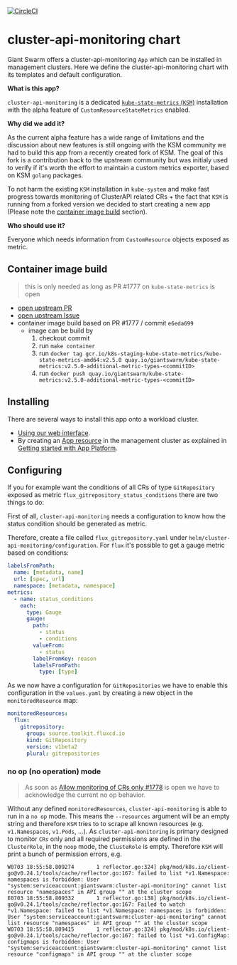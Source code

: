 [![CircleCI](https://circleci.com/gh/giantswarm/cluster-api-monitoring.svg?style=shield)](https://circleci.com/gh/giantswarm/cluster-api-monitoring)

# cluster-api-monitoring chart

Giant Swarm offers a cluster-api-monitoring `App` which can be installed in management clusters.
Here we define the cluster-api-monitoring chart with its templates and default configuration.

**What is this app?**

`cluster-api-monitoring` is a dedicated [`kube-state-metrics` (`KSM`)](https://github.com/kubernetes/kube-state-metrics) installation with the alpha feature of `CustomResourceStateMetrics` enabled.

**Why did we add it?**

As the current alpha feature has a wide range of limitations and the discussion about new features is still ongoing with the KSM community we had to build this app from a recently created fork of KSM. The goal of this fork is a contribution back to the upstream community but was initialy used to verify if it's worth the effort to maintain a custom metrics exporter, based on KSM `golang` packages.

To not harm the existing `KSM` installation in `kube-system` and make fast progress towards monitoring of ClusterAPI related CRs + the fact that `KSM` is running from a forked version we decided to start creating a new app (Please note the [container image build](#container-image-build) section).

**Who should use it?**

Everyone which needs information from `CustomResource` objects exposed as metric.

## Container image build

> this is only needed as long as PR #1777 on `kube-state-metrics` is open

- [open upstream PR](https://github.com/kubernetes/kube-state-metrics/pull/1777)
- [open upstream Issue](https://github.com/kubernetes/kube-state-metrics/issues/1755)
- container image build based on PR #1777 / commit `e6eda699`
  - image can be build by
    1. checkout commit
    1. run `make container`
    1. run `docker tag gcr.io/k8s-staging-kube-state-metrics/kube-state-metrics-amd64:v2.5.0 quay.io/giantswarm/kube-state-metrics:v2.5.0-additional-metric-types-<commitID>`
    1. run `docker push quay.io/giantswarm/kube-state-metrics:v2.5.0-additional-metric-types-<commitID>`

## Installing

There are several ways to install this app onto a workload cluster.

- [Using our web interface](https://docs.giantswarm.io/ui-api/web/app-platform/#installing-an-app).
- By creating an [App resource](https://docs.giantswarm.io/ui-api/management-api/crd/apps.application.giantswarm.io/) in the management cluster as explained in [Getting started with App Platform](https://docs.giantswarm.io/app-platform/getting-started/).

## Configuring

If you for example want the conditions of all CRs of type `GitRepository` exposed as metric `flux_gitrepository_status_conditions` there are two things to do:

First of all, `cluster-api-monitoring` needs a configuration to know how the status condition should be generated as metric.

Therefore, create a file called `flux_gitrepository.yaml` under `helm/cluster-api-monitoring/configuration`. For `flux` it's possible to get a gauge metric based on conditions:

```yaml
labelsFromPath:
  name: [metadata, name]
  url: [spec, url]
  namespace: [metadata, namespace]
metrics:
  - name: status_conditions
    each:
      type: Gauge
      gauge:
        path:
          - status
          - conditions
        valueFrom:
          - status
        labelFromKey: reason
        labelsFromPath:
          type: [type]
```

As we now have a configuration for `GitRepositories` we have to enable this configuration in the `values.yaml` by creating a new object in the `monitoredResource` map:

```yaml
monitoredResources:
  flux:
    gitrepository:
      group: source.toolkit.fluxcd.io
      kind: GitRepository
      version: v1beta2
      plural: gitrepositories
```

### no op (no operation) mode

> As soon as [Allow monitoring of CRs only #1778](https://github.com/kubernetes/kube-state-metrics/issues/1778) is open we have to acknowledge the current no op behavior.

Without any defined `monitoredResources`, `cluster-api-monitoring` is able to run in a `no op` mode. This means the `--resources` argument will be an empty string and therefore `KSM` tries to to scrape all known resources (e.g. `v1.Namespaces`, `v1.Pods`, ...). As `cluster-api-monitoring` is primary designed to monitor `CRs` only and all required permissions are defined in the `ClusterRole`, in the `noop` mode, the `ClusteRole` is empty. Therefore `KSM` will print a bunch of permission errors, e.g. 

```
W0703 18:55:58.809274       1 reflector.go:324] pkg/mod/k8s.io/client-go@v0.24.1/tools/cache/reflector.go:167: failed to list *v1.Namespace: namespaces is forbidden: User "system:serviceaccount:giantswarm:cluster-api-monitoring" cannot list resource "namespaces" in API group "" at the cluster scope
E0703 18:55:58.809332       1 reflector.go:138] pkg/mod/k8s.io/client-go@v0.24.1/tools/cache/reflector.go:167: Failed to watch *v1.Namespace: failed to list *v1.Namespace: namespaces is forbidden: User "system:serviceaccount:giantswarm:cluster-api-monitoring" cannot list resource "namespaces" in API group "" at the cluster scope
W0703 18:55:58.809415       1 reflector.go:324] pkg/mod/k8s.io/client-go@v0.24.1/tools/cache/reflector.go:167: failed to list *v1.ConfigMap: configmaps is forbidden: User "system:serviceaccount:giantswarm:cluster-api-monitoring" cannot list resource "configmaps" in API group "" at the cluster scope                                      
```
